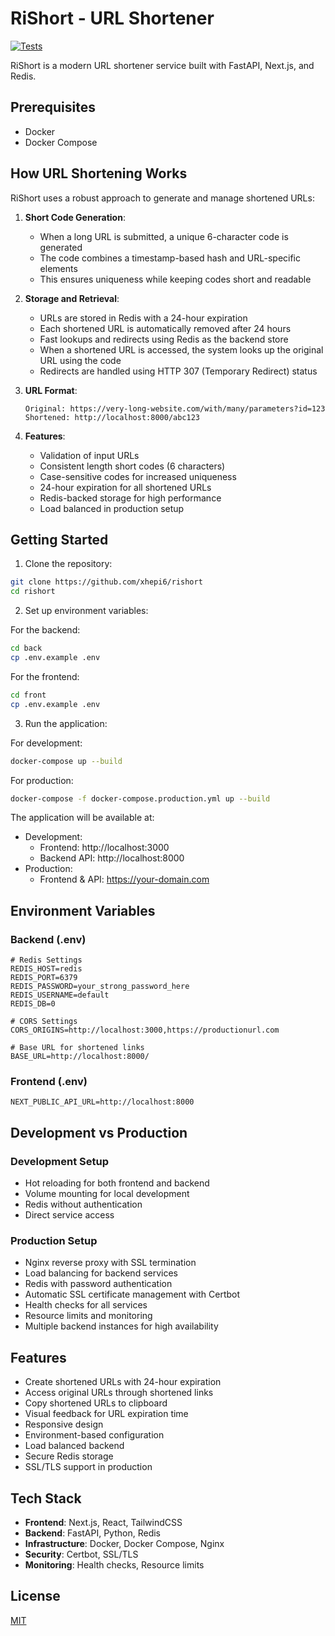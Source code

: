 # RiShort - URL Shortener

[![Tests](https://github.com/xhepi6/rishort/actions/workflows/tests.yml/badge.svg)](https://github.com/xhepi6/rishort/actions/workflows/tests.yml)

RiShort is a modern URL shortener service built with FastAPI, Next.js, and Redis.

## Prerequisites

- Docker
- Docker Compose

## How URL Shortening Works

RiShort uses a robust approach to generate and manage shortened URLs:

1. **Short Code Generation**:

   - When a long URL is submitted, a unique 6-character code is generated
   - The code combines a timestamp-based hash and URL-specific elements
   - This ensures uniqueness while keeping codes short and readable

2. **Storage and Retrieval**:

   - URLs are stored in Redis with a 24-hour expiration
   - Each shortened URL is automatically removed after 24 hours
   - Fast lookups and redirects using Redis as the backend store
   - When a shortened URL is accessed, the system looks up the original URL using the code
   - Redirects are handled using HTTP 307 (Temporary Redirect) status

3. **URL Format**:

   ```
   Original: https://very-long-website.com/with/many/parameters?id=123
   Shortened: http://localhost:8000/abc123
   ```

4. **Features**:
   - Validation of input URLs
   - Consistent length short codes (6 characters)
   - Case-sensitive codes for increased uniqueness
   - 24-hour expiration for all shortened URLs
   - Redis-backed storage for high performance
   - Load balanced in production setup

## Getting Started

1. Clone the repository:

```bash
git clone https://github.com/xhepi6/rishort
cd rishort
```

2. Set up environment variables:

For the backend:

```bash
cd back
cp .env.example .env
```

For the frontend:

```bash
cd front
cp .env.example .env
```

3. Run the application:

For development:

```bash
docker-compose up --build
```

For production:

```bash
docker-compose -f docker-compose.production.yml up --build
```

The application will be available at:

- Development:
  - Frontend: http://localhost:3000
  - Backend API: http://localhost:8000
- Production:
  - Frontend & API: https://your-domain.com

## Environment Variables

### Backend (.env)

```env
# Redis Settings
REDIS_HOST=redis
REDIS_PORT=6379
REDIS_PASSWORD=your_strong_password_here
REDIS_USERNAME=default
REDIS_DB=0

# CORS Settings
CORS_ORIGINS=http://localhost:3000,https://productionurl.com

# Base URL for shortened links
BASE_URL=http://localhost:8000/
```

### Frontend (.env)

```env
NEXT_PUBLIC_API_URL=http://localhost:8000
```

## Development vs Production

### Development Setup

- Hot reloading for both frontend and backend
- Volume mounting for local development
- Redis without authentication
- Direct service access

### Production Setup

- Nginx reverse proxy with SSL termination
- Load balancing for backend services
- Redis with password authentication
- Automatic SSL certificate management with Certbot
- Health checks for all services
- Resource limits and monitoring
- Multiple backend instances for high availability

## Features

- Create shortened URLs with 24-hour expiration
- Access original URLs through shortened links
- Copy shortened URLs to clipboard
- Visual feedback for URL expiration time
- Responsive design
- Environment-based configuration
- Load balanced backend
- Secure Redis storage
- SSL/TLS support in production

## Tech Stack

- **Frontend**: Next.js, React, TailwindCSS
- **Backend**: FastAPI, Python, Redis
- **Infrastructure**: Docker, Docker Compose, Nginx
- **Security**: Certbot, SSL/TLS
- **Monitoring**: Health checks, Resource limits

## License

[MIT](https://choosealicense.com/licenses/mit/)
